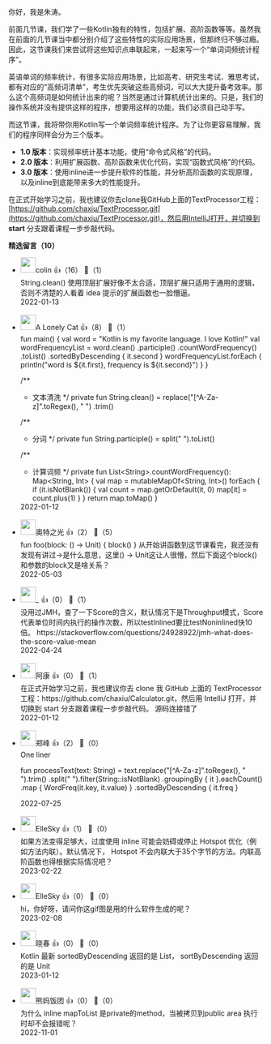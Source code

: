 你好，我是朱涛。

前面几节课，我们学了一些Kotlin独有的特性，包括扩展、高阶函数等等。虽然我在前面的几节课当中都分别介绍了这些特性的实际应用场景，但那终归不够过瘾。因此，这节课我们来尝试将这些知识点串联起来，一起来写一个“单词词频统计程序”。

英语单词的频率统计，有很多实际应用场景，比如高考、研究生考试、雅思考试，都有对应的“高频词清单”，考生优先突破这些高频词，可以大大提升备考效率。那么这个高频词是如何统计出来的呢？当然是通过计算机统计出来的。只是，我们的操作系统并没有提供这样的程序，想要用这样的功能，我们必须自己动手写。

而这节课，我将带你用Kotlin写一个单词频率统计程序。为了让你更容易理解，我们的程序同样会分为三个版本。

- **1.0 版本**：实现频率统计基本功能，使用“命令式风格”的代码。
- **2.0 版本**：利用扩展函数、高阶函数来优化代码，实现“函数式风格”的代码。
- **3.0 版本**：使用inline进一步提升软件的性能，并分析高阶函数的实现原理，以及inline到底能带来多大的性能提升。

在正式开始学习之前，我也建议你去clone我GitHub上面的TextProcessor工程：[https://github.com/chaxiu/TextProcessor.git](https://github.com/chaxiu/TextProcessor.git)，然后用IntelliJ打开，并切换到 **start** 分支跟着课程一步步敲代码。
<div><strong>精选留言（10）</strong></div><ul>
<li><img src="https://static001.geekbang.org/account/avatar/00/11/1a/ca/50c1fd43.jpg" width="30px"><span>colin</span> 👍（16） 💬（1）<div>String.clean() 使用顶层扩展好像不太合适，顶层扩展只适用于通用的逻辑，否则不清楚的人看着 idea 提示的扩展函数也一脸懵逼。</div>2022-01-13</li><br/><li><img src="https://static001.geekbang.org/account/avatar/00/2c/06/e5/51ef9735.jpg" width="30px"><span>A Lonely Cat</span> 👍（8） 💬（1）<div>
fun main() {
    val word = &quot;Kotlin is my favorite language. I love Kotlin!&quot;
    val wordFrequencyList = word.clean()
        .participle()
        .countWordFrequency()
        .toList()
        .sortedByDescending { it.second }
    wordFrequencyList.forEach {
        println(&quot;word is ${it.first}, frequency is ${it.second}&quot;)
    }
}

&#47;**
 * 文本清洗
 *&#47;
private fun String.clean() =
    replace(&quot;[^A-Za-z]&quot;.toRegex(), &quot; &quot;)
        .trim()

&#47;**
 * 分词
 *&#47;
private fun String.participle() = split(&quot; &quot;).toList()

&#47;**
 * 计算词频
 *&#47;
private fun List&lt;String&gt;.countWordFrequency(): Map&lt;String, Int&gt; {
    val map = mutableMapOf&lt;String, Int&gt;()
    forEach {
        if (it.isNotBlank()) {
            val count = map.getOrDefault(it, 0)
            map[it] = count.plus(1)
        }
    }
    return map.toMap()
}
</div>2022-01-12</li><br/><li><img src="https://static001.geekbang.org/account/avatar/00/10/9d/12/af03109d.jpg" width="30px"><span>奥特之光</span> 👍（2） 💬（5）<div>fun foo(block: () -&gt; Unit) { 
   block()
}
从开始讲函数到这节课看完，我还没有发现有讲过-&gt;是什么意思，这里() -&gt; Unit这让人很懵，然后下面这个block()和参数的block又是啥关系？</div>2022-05-03</li><br/><li><img src="https://static001.geekbang.org/account/avatar/00/20/92/3e/82ab7967.jpg" width="30px"><span>_</span> 👍（0） 💬（1）<div>没用过JMH，查了一下Score的含义，默认情况下是Throughput模式，Score代表单位时间内执行的操作次数，所以testInlined要比testNoninlined快10倍。
https:&#47;&#47;stackoverflow.com&#47;questions&#47;24928922&#47;jmh-what-does-the-score-value-mean</div>2022-04-24</li><br/><li><img src="https://static001.geekbang.org/account/avatar/00/29/2a/57/6629c858.jpg" width="30px"><span>阿康</span> 👍（0） 💬（1）<div>在正式开始学习之前，我也建议你去 clone 我 GitHub 上面的 TextProcessor 工程：https:&#47;&#47;github.com&#47;chaxiu&#47;Calculator.git，然后用 IntelliJ 打开，并切换到 start 分支跟着课程一步步敲代码。
源码连接错了</div>2022-01-12</li><br/><li><img src="https://static001.geekbang.org/account/avatar/00/10/f9/c5/95b97dfa.jpg" width="30px"><span>郑峰</span> 👍（2） 💬（0）<div>One liner

fun processText(text: String) = text.replace(&quot;[^A-Za-z]&quot;.toRegex(), &quot; &quot;).trim()
    .split(&quot; &quot;).filter(String::isNotBlank)
    .groupingBy { it }.eachCount()
    .map { WordFreq(it.key, it.value) }
    .sortedByDescending { it.freq }
</div>2022-07-25</li><br/><li><img src="https://static001.geekbang.org/account/avatar/00/28/84/ae/2c2a2fd3.jpg" width="30px"><span>ElleSky</span> 👍（1） 💬（0）<div>如果方法变得足够大，过度使用 inline 可能会妨碍或停止 Hotspot 优化（例如方法内联）。默认情况下， Hotspot 不会内联大于35个字节的方法。内联高阶函数也得根据实际情况吧？</div>2023-02-22</li><br/><li><img src="https://static001.geekbang.org/account/avatar/00/28/84/ae/2c2a2fd3.jpg" width="30px"><span>ElleSky</span> 👍（0） 💬（0）<div>hi，你好呀，请问你这gif图是用的什么软件生成的呢？</div>2023-02-08</li><br/><li><img src="https://static001.geekbang.org/account/avatar/00/27/5a/72/7e7385da.jpg" width="30px"><span>晓春</span> 👍（0） 💬（0）<div>Kotlin 最新 sortedByDescending 返回的是 List，
sortByDescending 返回的是 Unit</div>2023-01-12</li><br/><li><img src="https://static001.geekbang.org/account/avatar/00/14/74/e9/b74ea2b2.jpg" width="30px"><span>熊妈饭团</span> 👍（0） 💬（0）<div>为什么 inline mapToList 是private的method，当被拷贝到public area 执行时却不会报错呢？</div>2022-11-01</li><br/>
</ul>